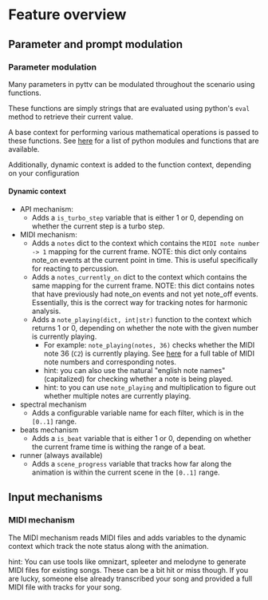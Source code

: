 # Feature overview

## Parameter and prompt modulation

### Parameter modulation

Many parameters in pyttv can be modulated throughout the scenario using functions.

These functions are simply strings that are evaluated using python's `eval` method to retrieve their current value.

A base context for performing various mathematical operations is passed to these functions. See [here](https://github.com/sbaier1/pyttv/blob/67816a8be1aedf069cbf8bba43eff60c63423373/t2v/animation/func_tools.py#L10-L16) for a list of python modules and functions that are available.

Additionally, dynamic context is added to the function context, depending on your configuration

#### Dynamic context

* API mechanism: 
  * Adds a `is_turbo_step` variable that is either 1 or 0, depending on whether the current step is a turbo step.
* MIDI mechanism:
  * Adds a `notes` dict to the context which contains the `MIDI note number -> 1` mapping for the current frame. NOTE: this dict only contains note_on events at the current point in time. This is useful specifically for reacting to percussion.
  * Adds a `notes_currently_on` dict to the context which contains the same mapping for the current frame. NOTE: this dict contains notes that have previously had note_on events and not yet note_off events. Essentially, this is the correct way for tracking notes for harmonic analysis.
  * Adds a `note_playing(dict, int|str)` function to the context which returns 1 or 0, depending on whether the note with the given number is currently playing.
    * For example: `note_playing(notes, 36)` checks whether the MIDI note 36 (`C2`) is currently playing. See [here](https://www.inspiredacoustics.com/en/MIDI_note_numbers_and_center_frequencies) for a full table of MIDI note numbers and corresponding notes.
    * hint: you can also use the natural "english note names"(capitalized) for checking whether a note is being played.
    * hint: to you can use `note_playing` and multiplication to figure out whether multiple notes are currently playing.
* spectral mechanism
  * Adds a configurable variable name for each filter, which is in the `[0..1]` range.
* beats mechanism
  * Adds a `is_beat` variable that is either 1 or 0, depending on whether the current frame time is withing the range of a beat.
* runner (always available)
  * Adds a `scene_progress` variable that tracks how far along the animation is within the current scene in the `[0..1]` range. 

## Input mechanisms

### MIDI mechanism

The MIDI mechanism reads MIDI files and adds variables to the dynamic context which track the note status along with the animation.

hint: You can use tools like omnizart, spleeter and melodyne to generate MIDI files for existing songs. These can be a bit hit or miss though. If you are lucky, someone else already transcribed your song and provided a full MIDI file with tracks for your song.
